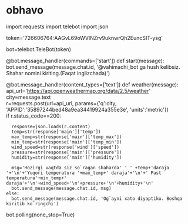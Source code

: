 # obhavo
import requests 
import telebot 
import json   

token='726606764:AAGvL69oWVlNZrv9uknwrQh2EuncSIT-ysg'  

bot=telebot.TeleBot(token)  

@bot.message_handler(commands=['start']) 
def start(message):     
    bot.send_message(message.chat.id, '@vahimachi_bot ga hush kelibsiz. Shahar nomini kiriting.(Faqat inglizchada)')   
    
@bot.message_handler(content_types=['text']) 
def weather(message):     
    api_url='https://api.openweathermap.org/data/2.5/weather'     
    city=message.text     
    r=requests.post(url=api_url, params={'q':city, 'APPID':'35897244bed48a9ea34419924a355e3e', 'units':'metric'})     
    if r.status_code==200:          
      
      response=json.loads(r.content)         
      temp=str(response['main']['temp'])         
      max_temp=str(response['main']['temp_max'])         
      min_temp=str(response['main']['temp_min'])         
      wind_speed=str(response['wind']['speed'])         
      pressure=str(response['main']['pressure'])         
      humidity=str(response['main']['humidity'])          
      
      msg='Hozirgi vaqtda siz so`ragan shaharda' ' ' +temp+'daraja '+'\n'+'Yuqori temperatura '+max_temp+' daraja'+'\n'+' Past temperatura'+min_temp+' daraja'+'\n'+wind_speed+'\n'+pressure+'\n'+humidity+'\n'          
      bot.send_message(message.chat.id, msg)     
    else:         
      bot.send_message(message.chat.id, 'Og`ayni xato diyaptiku. Boshqa kiritib ko`ringchi') 
bot.polling(none_stop=True)
